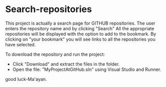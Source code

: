 # Search-repositories
This project is actually a search page for GITHUB repositories.
The user enters the repository name and by clicking "Search" All the appropriate repositories will be displayed with the option to add to the bookmark.
By clicking on "your bookmark" you will see links to all the repositories you have selected.

To download the repository and run the project:
- Click "Download" and extract the files in the folder.
- Open the file: "MyProjectAtGitHub.sln" using Visual Studio and Runner.

good luck-Ma'ayan.
